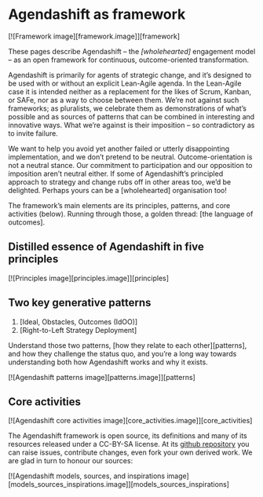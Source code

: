 # Agendashift as framework

[![Framework image][framework.image]][framework]

These pages describe Agendashift – the *[wholehearted]* engagement model – as an open framework for continuous, outcome-oriented transformation.

Agendashift is primarily for agents of strategic change, and it’s designed to be used with or without an explicit Lean-Agile agenda. In the Lean-Agile case it is intended neither as a replacement for the likes of Scrum, Kanban, or SAFe, nor as a way to choose between them. We’re not against such frameworks; as pluralists, we celebrate them as demonstrations of what’s possible and as sources of patterns that can be combined in interesting and innovative ways. What we’re against is their imposition – so contradictory as to invite failure.

We want to help you avoid yet another failed or utterly disappointing implementation, and we don’t pretend to be neutral. Outcome-orientation is not a neutral stance. Our commitment to participation and our opposition to imposition aren’t neutral either. If some of Agendashift’s principled approach to strategy and change rubs off in other areas too, we’d be delighted. Perhaps yours can be a [wholehearted] organisation too!

The framework’s main elements are its principles, patterns, and core activities (below). Running through those, a golden thread: [the language of outcomes].

## Distilled essence of Agendashift in five principles 

[![Principles image][principles.image]][principles]

## Two key generative patterns

  1. [Ideal, Obstacles, Outcomes (IdOO)]
  2. [Right-to-Left Strategy Deployment]  

Understand those two patterns, [how they relate to each other][patterns], and how they challenge the status quo, and you’re a long way towards understanding both how Agendashift works and why it exists.

[![Agendashift patterns image][patterns.image]][patterns]

## Core activities

[![Agendashift core activities image][core_activities.image]][core_activities]
       
The Agendashift framework is open source, its definitions and many of its resources released under a CC-BY-SA license. At its [github repository](https://github.com/asplake/agendashift-open) you can raise issues, contribute changes, even fork your own derived work. We are glad in turn to honour our sources:

[![Agendashift models, sources, and inspirations image][models_sources_inspirations.image]][models_sources_inspirations]
